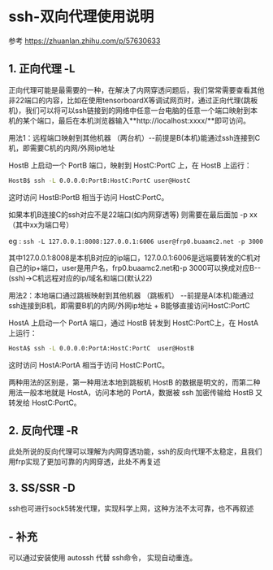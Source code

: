 # ssh-双向代理使用说明

参考 https://zhuanlan.zhihu.com/p/57630633

## 1. 正向代理 -L

正向代理可能是最需要的一种，在解决了内网穿透问题后，我们常常需要查看其他非22端口的内容，比如在使用tensorboardX等调试网页时，通过正向代理(跳板机)，我们可以将可以ssh链接到的网络中任意一台电脑的任意一个端口映射到本机的某个端口，最后在本机浏览器输入**http://localhost:xxxx/**即可访问。

用法1：远程端口映射到其他机器 （两台机）--前提是B(本机)能通过ssh连接到C机，即需要C机的内网/外网ip地址

HostB 上启动一个 PortB 端口，映射到 HostC:PortC 上，在 HostB 上运行：

```bash
HostB$ ssh -L 0.0.0.0:PortB:HostC:PortC user@HostC
```

这时访问 HostB:PortB 相当于访问 HostC:PortC。

如果本机B连接C的ssh对应不是22端口(如内网穿透等) 则需要在最后面加 -p xx （其中xx为端口号）

eg :    ```ssh -L 127.0.0.1:8008:127.0.0.1:6006 user@frp0.buaamc2.net -p 3000``` 

其中127.0.0.1:8008是本机B对应的ip端口，127.0.0.1:6006是远端要转发的C机对自己的ip+端口，user是用户名，frp0.buaamc2.net和-p 3000可以换成对应B--(ssh)->C机远程对应的ip/域名和端口(默认22)



用法2：本地端口通过跳板映射到其他机器 （跳板机） --前提是A(本机)能通过ssh连接到B机，即需要B机的内网/外网ip地址 + B能够直接访问HostC:PortC

HostA 上启动一个 PortA 端口，通过 HostB 转发到 HostC:PortC上，在 HostA 上运行：

```bash
HostA$ ssh -L 0.0.0.0:PortA:HostC:PortC  user@HostB
```

这时访问 HostA:PortA 相当于访问 HostC:PortC。

两种用法的区别是，第一种用法本地到跳板机 HostB 的数据是明文的，而第二种用法一般本地就是 HostA，访问本地的 PortA，数据被 ssh 加密传输给 HostB 又转发给 HostC:PortC。



## 2. 反向代理 -R

此处所说的反向代理可以理解为内网穿透功能，ssh的反向代理不太稳定，且我们用frp实现了更加可靠的内网穿透，此处不再复述

## 3. SS/SSR -D

ssh也可进行sock5转发代理，实现科学上网，这种方法不太可靠，也不再叙述



## - 补充

可以通过安装使用 autossh 代替 ssh命令， 实现自动重连。